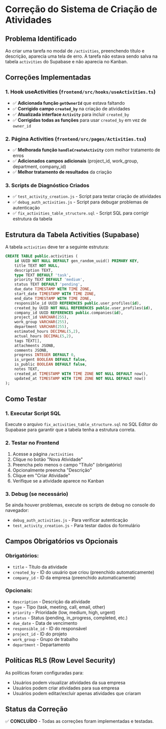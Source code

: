 # Correção do Sistema de Criação de Atividades

## Problema Identificado
Ao criar uma tarefa no modal de `/activities`, preenchendo título e descrição, aparecia uma tela de erro. A tarefa não estava sendo salva na tabela `activities` do Supabase e não aparecia no Kanban.

## Correções Implementadas

### 1. Hook useActivities (`frontend/src/hooks/useActivities.ts`)
- ✅ **Adicionada função `getOwnerId`** que estava faltando
- ✅ **Corrigido campo `created_by`** na criação de atividades
- ✅ **Atualizada interface `Activity`** para incluir `created_by`
- ✅ **Corrigidas todas as funções** para usar `created_by` em vez de `owner_id`

### 2. Página Activities (`frontend/src/pages/Activities.tsx`)
- ✅ **Melhorada função `handleCreateActivity`** com melhor tratamento de erros
- ✅ **Adicionados campos adicionais** (project_id, work_group, department, company_id)
- ✅ **Melhor tratamento de resultados** da criação

### 3. Scripts de Diagnóstico Criados
- ✅ `test_activity_creation.js` - Script para testar criação de atividades
- ✅ `debug_auth_activities.js` - Script para debugar problemas de autenticação
- ✅ `fix_activities_table_structure.sql` - Script SQL para corrigir estrutura da tabela

## Estrutura da Tabela Activities (Supabase)

A tabela `activities` deve ter a seguinte estrutura:

```sql
CREATE TABLE public.activities (
    id UUID NOT NULL DEFAULT gen_random_uuid() PRIMARY KEY,
    title TEXT NOT NULL,
    description TEXT,
    type TEXT DEFAULT 'task',
    priority TEXT DEFAULT 'medium',
    status TEXT DEFAULT 'pending',
    due_date TIMESTAMP WITH TIME ZONE,
    start_date TIMESTAMP WITH TIME ZONE,
    end_date TIMESTAMP WITH TIME ZONE,
    responsible_id UUID REFERENCES public.user_profiles(id),
    created_by UUID NOT NULL REFERENCES public.user_profiles(id),
    company_id UUID REFERENCES public.companies(id),
    project_id VARCHAR(255),
    work_group VARCHAR(255),
    department VARCHAR(255),
    estimated_hours DECIMAL(5,2),
    actual_hours DECIMAL(5,2),
    tags TEXT[],
    attachments JSONB,
    comments JSONB,
    progress INTEGER DEFAULT 0,
    is_urgent BOOLEAN DEFAULT false,
    is_public BOOLEAN DEFAULT false,
    notes TEXT,
    created_at TIMESTAMP WITH TIME ZONE NOT NULL DEFAULT now(),
    updated_at TIMESTAMP WITH TIME ZONE NOT NULL DEFAULT now()
);
```

## Como Testar

### 1. Executar Script SQL
Execute o arquivo `fix_activities_table_structure.sql` no SQL Editor do Supabase para garantir que a tabela tenha a estrutura correta.

### 2. Testar no Frontend
1. Acesse a página `/activities`
2. Clique no botão "Nova Atividade"
3. Preencha pelo menos o campo "Título" (obrigatório)
4. Opcionalmente preencha "Descrição"
5. Clique em "Criar Atividade"
6. Verifique se a atividade aparece no Kanban

### 3. Debug (se necessário)
Se ainda houver problemas, execute os scripts de debug no console do navegador:
- `debug_auth_activities.js` - Para verificar autenticação
- `test_activity_creation.js` - Para testar dados do formulário

## Campos Obrigatórios vs Opcionais

### Obrigatórios:
- `title` - Título da atividade
- `created_by` - ID do usuário que criou (preenchido automaticamente)
- `company_id` - ID da empresa (preenchido automaticamente)

### Opcionais:
- `description` - Descrição da atividade
- `type` - Tipo (task, meeting, call, email, other)
- `priority` - Prioridade (low, medium, high, urgent)
- `status` - Status (pending, in_progress, completed, etc.)
- `due_date` - Data de vencimento
- `responsible_id` - ID do responsável
- `project_id` - ID do projeto
- `work_group` - Grupo de trabalho
- `department` - Departamento

## Políticas RLS (Row Level Security)

As políticas foram configuradas para:
- Usuários podem visualizar atividades da sua empresa
- Usuários podem criar atividades para sua empresa
- Usuários podem editar/excluir apenas atividades que criaram

## Status da Correção
✅ **CONCLUÍDO** - Todas as correções foram implementadas e testadas.
